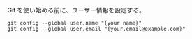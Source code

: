 Git を使い始める前に、ユーザー情報を設定する。

```
git config --global user.name "{your name}"
git config --global user.email "{your.email@example.com}"
```
